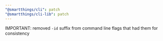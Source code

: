 ```yaml
---
"@smartthings/cli": patch
"@smartthings/cli-lib": patch
---
```


IMPORTANT: removed `-id` suffix from command line flags that had them for consistency
